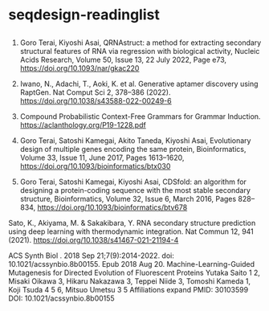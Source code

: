 # seqdesign-readinglist
##
1. Goro Terai, Kiyoshi Asai, QRNAstruct: a method for extracting secondary structural features of RNA via regression with biological activity, Nucleic Acids Research, Volume 50, Issue 13, 22 July 2022, Page e73, https://doi.org/10.1093/nar/gkac220

2. Iwano, N., Adachi, T., Aoki, K. et al. Generative aptamer discovery using RaptGen. Nat Comput Sci 2, 378–386 (2022). https://doi.org/10.1038/s43588-022-00249-6

3. Compound Probabilistic Context-Free Grammars for Grammar Induction.
https://aclanthology.org/P19-1228.pdf

4. Goro Terai, Satoshi Kamegai, Akito Taneda, Kiyoshi Asai, Evolutionary design of multiple genes encoding the same protein, Bioinformatics, Volume 33, Issue 11, June 2017, Pages 1613–1620, https://doi.org/10.1093/bioinformatics/btx030

5. Goro Terai, Satoshi Kamegai, Kiyoshi Asai, CDSfold: an algorithm for designing a protein-coding sequence with the most stable secondary structure, Bioinformatics, Volume 32, Issue 6, March 2016, Pages 828–834, https://doi.org/10.1093/bioinformatics/btv678

Sato, K., Akiyama, M. & Sakakibara, Y. RNA secondary structure prediction using deep learning with thermodynamic integration. Nat Commun 12, 941 (2021). https://doi.org/10.1038/s41467-021-21194-4

ACS Synth Biol
. 2018 Sep 21;7(9):2014-2022. doi: 10.1021/acssynbio.8b00155. Epub 2018 Aug 20.
Machine-Learning-Guided Mutagenesis for Directed Evolution of Fluorescent Proteins
Yutaka Saito 1 2, Misaki Oikawa 3, Hikaru Nakazawa 3, Teppei Niide 3, Tomoshi Kameda 1, Koji Tsuda 4 5 6, Mitsuo Umetsu 3 5
Affiliations expand
PMID: 30103599 DOI: 10.1021/acssynbio.8b00155
